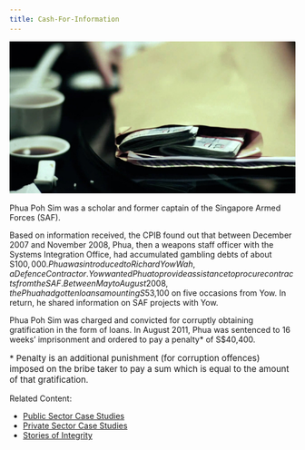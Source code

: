 ```yaml
---
title: Cash-For-Information
---
```


<img src="/images/case/case_pub_cash-for-info1.jpg" alt="Cash For Information">

Phua Poh Sim was a scholar and former captain of the Singapore Armed Forces (SAF).

Based on information received, the CPIB found out that between December 2007 and November 2008, Phua, then a weapons staff officer with the Systems Integration Office, had accumulated gambling debts of about S$100,000. Phua was introduced to Richard Yow Wah, a Defence Contractor.  Yow wanted Phua to provide assistance to procure contracts from the SAF. Between May to August 2008, the Phua had gotten loans amounting S$53,100 on five occasions from Yow. In return, he shared information on SAF projects with Yow.

Phua Poh Sim was charged and convicted for corruptly obtaining gratification in the form of loans. In August 2011, Phua was sentenced to 16 weeks’ imprisonment and ordered to pay a penalty* of S$40,400.

<p style="font-size:15px">* Penalty is an additional punishment (for corruption offences) imposed on the bribe taker to pay a sum which is equal to the amount of that gratification.</p>


Related Content:

* [Public Sector Case Studies](/about-corruption/case-studies/public-sector/)
* [Private Sector Case Studies](/about-corruption/case-studies/private-sector/)
* [Stories of Integrity](/about-corruption/case-studies/stories-of-integrity/)
